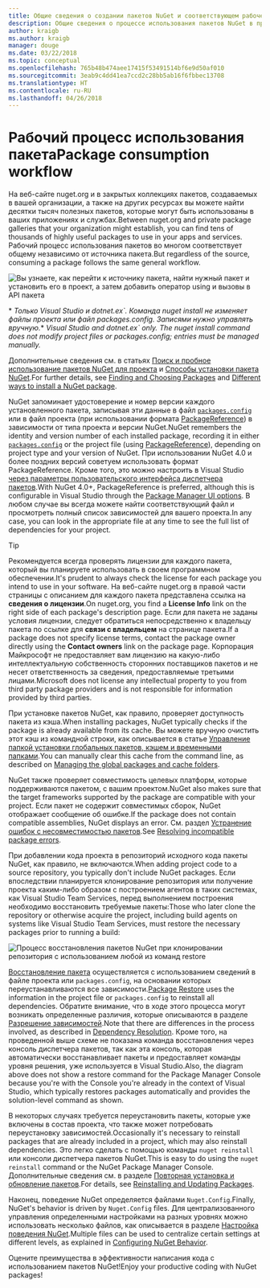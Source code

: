 ```yaml
---
title: Общие сведения о создании пакетов NuGet и соответствующем рабочем процессе
description: Общие сведения о процессе использования пакетов NuGet в проекте со ссылками на отдельные части процесса.
author: kraigb
ms.author: kraigb
manager: douge
ms.date: 03/22/2018
ms.topic: conceptual
ms.openlocfilehash: 765b48b474aee17415f53491514bf6e9d50af010
ms.sourcegitcommit: 3eab9c4dd41ea7ccd2c28bb5ab16f6fbbec13708
ms.translationtype: HT
ms.contentlocale: ru-RU
ms.lasthandoff: 04/26/2018
---
```

# <a name="package-consumption-workflow"></a><span data-ttu-id="7bec7-103">Рабочий процесс использования пакета</span><span class="sxs-lookup"><span data-stu-id="7bec7-103">Package consumption workflow</span></span>

<span data-ttu-id="7bec7-104">На веб-сайте nuget.org и в закрытых коллекциях пакетов, создаваемых в вашей организации, а также на других ресурсах вы можете найти десятки тысяч полезных пакетов, которые могут быть использованы в ваших приложениях и службах.</span><span class="sxs-lookup"><span data-stu-id="7bec7-104">Between nuget.org and private package galleries that your organization might establish, you can find tens of thousands of highly useful packages to use in your apps and services.</span></span> <span data-ttu-id="7bec7-105">Рабочий процесс использования пакетов во многом соответствует общему независимо от источника пакета.</span><span class="sxs-lookup"><span data-stu-id="7bec7-105">But regardless of the source, consuming a package follows the same general workflow.</span></span>

![Вы узнаете, как перейти к источнику пакета, найти нужный пакет и установить его в проект, а затем добавить оператор using и вызовы в API пакета](media/Overview-01-GeneralFlow.png)

<span data-ttu-id="7bec7-107">\* _Только Visual Studio и dotnet.ex\`. Команда nuget install не изменяет файлы проекта или файл packages.config. Записями нужно управлять вручную._</span><span class="sxs-lookup"><span data-stu-id="7bec7-107">\* _Visual Studio and dotnet.ex\` only. The nuget install command does not modify project files or packages.config; entries must be managed manually._</span></span>

<span data-ttu-id="7bec7-108">Дополнительные сведения см. в статьях [Поиск и пробное использование пакетов NuGet для проекта](../consume-packages/finding-and-choosing-packages.md) и [Способы установки пакета NuGet](ways-to-install-a-package.md).</span><span class="sxs-lookup"><span data-stu-id="7bec7-108">For further details, see [Finding and Choosing Packages](../consume-packages/finding-and-choosing-packages.md) and [Different ways to install a NuGet package](ways-to-install-a-package.md).</span></span>

<span data-ttu-id="7bec7-109">NuGet запоминает удостоверение и номер версии каждого установленного пакета, записывая эти данные в файл [`packages.config`](../reference/packages-config.md) или в файл проекта (при использовании формата [PackageReference](../consume-packages/package-references-in-project-files.md)) в зависимости от типа проекта и версии NuGet.</span><span class="sxs-lookup"><span data-stu-id="7bec7-109">NuGet remembers the identity and version number of each installed package, recording it in either [`packages.config`](../reference/packages-config.md) or the project file (using [PackageReference](../consume-packages/package-references-in-project-files.md)), depending on project type and your version of NuGet.</span></span> <span data-ttu-id="7bec7-110">При использовании NuGet 4.0 и более поздних версий советуем использовать формат PackageReference. Кроме того, это можно настроить в Visual Studio [через параметры пользовательского интерфейса диспетчера пакетов](../tools/package-manager-ui.md).</span><span class="sxs-lookup"><span data-stu-id="7bec7-110">With NuGet 4.0+, PackageReference is preferred, although this is configurable in Visual Studio through the [Package Manager UI options](../tools/package-manager-ui.md).</span></span> <span data-ttu-id="7bec7-111">В любом случае вы всегда можете найти соответствующий файл и просмотреть полный список зависимостей для вашего проекта.</span><span class="sxs-lookup"><span data-stu-id="7bec7-111">In any case, you can look in the appropriate file at any time to see the full list of dependencies for your project.</span></span>

> [!Tip]
> <span data-ttu-id="7bec7-112">Рекомендуется всегда проверять лицензии для каждого пакета, который вы планируете использовать в своем программном обеспечении.</span><span class="sxs-lookup"><span data-stu-id="7bec7-112">It's prudent to always check the license for each package you intend to use in your software.</span></span> <span data-ttu-id="7bec7-113">На веб-сайте nuget.org в правой части страницы с описанием для каждого пакета представлена ссылка на **сведения о лицензии**.</span><span class="sxs-lookup"><span data-stu-id="7bec7-113">On nuget.org, you find a **License Info** link on the right side of each package's description page.</span></span> <span data-ttu-id="7bec7-114">Если для пакета не заданы условия лицензии, следует обратиться непосредственно к владельцу пакета по ссылке для **связи с владельцем** на странице пакета.</span><span class="sxs-lookup"><span data-stu-id="7bec7-114">If a package does not specify license terms, contact the package owner directly using the **Contact owners** link on the package page.</span></span> <span data-ttu-id="7bec7-115">Корпорация Майкрософт не предоставляет вам лицензию на какую-либо интеллектуальную собственность сторонних поставщиков пакетов и не несет ответственность за сведения, предоставляемые третьими лицами.</span><span class="sxs-lookup"><span data-stu-id="7bec7-115">Microsoft does not license any intellectual property to you from third party package providers and is not responsible for information provided by third parties.</span></span>

<span data-ttu-id="7bec7-116">При установке пакетов NuGet, как правило, проверяет доступность пакета из кэша.</span><span class="sxs-lookup"><span data-stu-id="7bec7-116">When installing packages, NuGet typically checks if the package is already available from its cache.</span></span> <span data-ttu-id="7bec7-117">Вы можете вручную очистить этот кэш из командной строки, как описывается в статье [Управление папкой установки глобальных пакетов, кэшем и временными папками](../consume-packages/managing-the-global-packages-and-cache-folders.md).</span><span class="sxs-lookup"><span data-stu-id="7bec7-117">You can manually clear this cache from the command line, as described on [Managing the global packages and cache folders](../consume-packages/managing-the-global-packages-and-cache-folders.md).</span></span>

<span data-ttu-id="7bec7-118">NuGet также проверяет совместимость целевых платформ, которые поддерживаются пакетом, с вашим проектом.</span><span class="sxs-lookup"><span data-stu-id="7bec7-118">NuGet also makes sure that the target frameworks supported by the package are compatible with your project.</span></span> <span data-ttu-id="7bec7-119">Если пакет не содержит совместимых сборок, NuGet отображает сообщение об ошибке.</span><span class="sxs-lookup"><span data-stu-id="7bec7-119">If the package does not contain compatible assemblies, NuGet displays an error.</span></span> <span data-ttu-id="7bec7-120">См. раздел [Устранение ошибок с несовместимостью пакетов](dependency-resolution.md#resolving-incompatible-package-errors).</span><span class="sxs-lookup"><span data-stu-id="7bec7-120">See [Resolving incompatible package errors](dependency-resolution.md#resolving-incompatible-package-errors).</span></span>

<span data-ttu-id="7bec7-121">При добавлении кода проекта в репозиторий исходного кода пакеты NuGet, как правило, не включаются.</span><span class="sxs-lookup"><span data-stu-id="7bec7-121">When adding project code to a source repository, you typically don't include NuGet packages.</span></span> <span data-ttu-id="7bec7-122">Если впоследствии планируется клонирование репозитория или получение проекта каким-либо образом с построением агентов в таких системах, как Visual Studio Team Services, перед выполнением построения необходимо восстановить требуемые пакеты:</span><span class="sxs-lookup"><span data-stu-id="7bec7-122">Those who later clone the repository or otherwise acquire the project, including build agents on systems like Visual Studio Team Services, must restore the necessary packages prior to running a build:</span></span>

![Процесс восстановления пакетов NuGet при клонировании репозитория с использованием любой из команд restore](media/Overview-02-RestoreFlow.png)

<span data-ttu-id="7bec7-124">[Восстановление пакета](../consume-packages/package-restore.md) осуществляется с использованием сведений в файле проекта или `packages.config`, на основании которых переустанавливаются все зависимости.</span><span class="sxs-lookup"><span data-stu-id="7bec7-124">[Package Restore](../consume-packages/package-restore.md) uses the information in the project file or `packages.config` to reinstall all dependencies.</span></span> <span data-ttu-id="7bec7-125">Обратите внимание, что в ходе этого процесса могут возникать определенные различия, которые описываются в разделе [Разрешение зависимостей](../consume-packages/dependency-resolution.md).</span><span class="sxs-lookup"><span data-stu-id="7bec7-125">Note that there are differences in the process involved, as described in [Dependency Resolution](../consume-packages/dependency-resolution.md).</span></span> <span data-ttu-id="7bec7-126">Кроме того, на проведенной выше схеме не показана команда восстановления через консоль диспетчера пакетов, так как эта консоль, которая автоматически восстанавливает пакеты и предоставляет команды уровня решения, уже используется в Visual Studio.</span><span class="sxs-lookup"><span data-stu-id="7bec7-126">Also, the diagram above does not show a restore command for the Package Manager Console because you're with the Console you're already in the context of Visual Studio, which typically restores packages automatically and provides the solution-level command as shown.</span></span>

<span data-ttu-id="7bec7-127">В некоторых случаях требуется переустановить пакеты, которые уже включены в состав проекта, что также может потребовать переустановку зависимостей.</span><span class="sxs-lookup"><span data-stu-id="7bec7-127">Occasionally it's necessary to reinstall packages that are already included in a project, which may also reinstall dependencies.</span></span> <span data-ttu-id="7bec7-128">Это легко сделать с помощью команды `nuget reinstall` или консоли диспетчера пакетов NuGet.</span><span class="sxs-lookup"><span data-stu-id="7bec7-128">This is easy to do using the `nuget reinstall` command or the NuGet Package Manager Console.</span></span> <span data-ttu-id="7bec7-129">Дополнительные сведения см. в разделе [Повторная установка и обновление пакетов](../consume-packages/reinstalling-and-updating-packages.md).</span><span class="sxs-lookup"><span data-stu-id="7bec7-129">For details, see [Reinstalling and Updating Packages](../consume-packages/reinstalling-and-updating-packages.md).</span></span>

<span data-ttu-id="7bec7-130">Наконец, поведение NuGet определяется файлами `Nuget.Config`.</span><span class="sxs-lookup"><span data-stu-id="7bec7-130">Finally, NuGet's behavior is driven by `Nuget.Config` files.</span></span> <span data-ttu-id="7bec7-131">Для централизованного управления определенными настройками на разных уровнях можно использовать несколько файлов, как описывается в разделе [Настройка поведения NuGet](../consume-packages/configuring-nuget-behavior.md).</span><span class="sxs-lookup"><span data-stu-id="7bec7-131">Multiple files can be used to centralize certain settings at different levels, as explained in [Configuring NuGet Behavior](../consume-packages/configuring-nuget-behavior.md).</span></span>

<span data-ttu-id="7bec7-132">Оцените преимущества в эффективности написания кода с использованием пакетов NuGet!</span><span class="sxs-lookup"><span data-stu-id="7bec7-132">Enjoy your productive coding with NuGet packages!</span></span>

